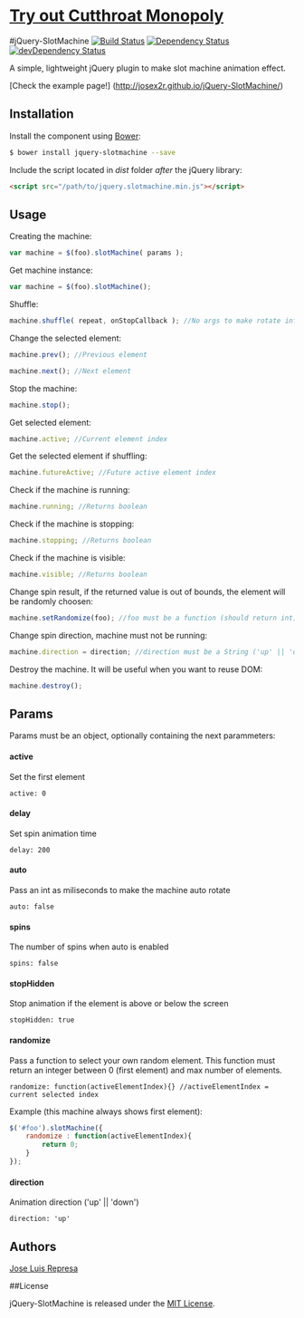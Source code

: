 # [Try out Cutthroat Monopoly](https://andrewkind.github.io/Cutthroat-Monopoly/)

#jQuery-SlotMachine [![Build Status](https://travis-ci.org/josex2r/jQuery-SlotMachine.svg?branch=master)](https://travis-ci.org/josex2r/jQuery-SlotMachine) [![Dependency Status](https://david-dm.org/josex2r/jQuery-SlotMachine.svg)](https://david-dm.org/josex2r/jQuery-SlotMachine) [![devDependency Status](https://david-dm.org/josex2r/jQuery-SlotMachine/dev-status.svg)](https://david-dm.org/josex2r/jQuery-SlotMachine#info=devDependencies)

A simple, lightweight jQuery plugin to make slot machine animation effect.

[Check the example page!] (http://josex2r.github.io/jQuery-SlotMachine/)

## Installation

Install the component using [Bower](http://bower.io/):

```sh
$ bower install jquery-slotmachine --save
```

Include the script located in *dist* folder *after* the jQuery library:

```html
<script src="/path/to/jquery.slotmachine.min.js"></script>
```

## Usage

Creating the machine:

```javascript
var machine = $(foo).slotMachine( params );
```

Get machine instance:

```javascript
var machine = $(foo).slotMachine();
```

Shuffle:

```javascript
machine.shuffle( repeat, onStopCallback ); //No args to make rotate infinitely, `repeat` is optional
```

Change the selected element:

```javascript
machine.prev(); //Previous element

machine.next(); //Next element
```

Stop the machine:

```javascript
machine.stop();
```

Get selected element:

```javascript
machine.active; //Current element index
```

Get the selected element if shuffling:

```javascript
machine.futureActive; //Future active element index
```

Check if the machine is running:

```javascript
machine.running; //Returns boolean
```

Check if the machine is stopping:

```javascript
machine.stopping; //Returns boolean
```

Check if the machine is visible:

```javascript
machine.visible; //Returns boolean
```

Change spin result, if the returned value is out of bounds, the element will be randomly choosen:

```javascript
machine.setRandomize(foo); //foo must be a function (should return int) or an int
```

Change spin direction, machine must not be running:

```javascript
machine.direction = direction; //direction must be a String ('up' || 'down')
```

Destroy the machine. It will be useful when you want to reuse DOM:

```javascript
machine.destroy();
```

## Params

Params must be an object, optionally containing the next parammeters:

#### active

Set the first element

    active: 0

#### delay

Set spin animation time

    delay: 200

#### auto

Pass an int as miliseconds to make the machine auto rotate

    auto: false

#### spins

The number of spins when auto is enabled

    spins: false

#### stopHidden

Stop animation if the element is above or below the screen

    stopHidden: true

#### randomize

Pass a function to select your own random element. This function must return an integer between 0 (first element) and max number of elements.

    randomize: function(activeElementIndex){} //activeElementIndex = current selected index

Example (this machine always shows first element):

```javascript
$('#foo').slotMachine({
	randomize : function(activeElementIndex){
		return 0;
	}
});
```
#### direction

Animation direction ('up' || 'down')

    direction: 'up'

## Authors

[Jose Luis Represa](https://github.com/josex2r)

##License

jQuery-SlotMachine is released under the [MIT License](http://opensource.org/licenses/MIT).
